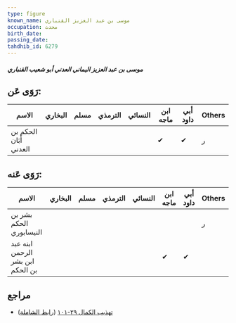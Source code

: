 ```yaml
---
type: figure
known_name: موسى بن عبد العزيز القنباري
occupation: محدث
birth_date:
passing_date:
tahdhib_id: 6279
---
```

##### موسى بن عبد العزيز اليماني العدني أبو شعيب القنباري

## رَوَى عَن:
| الاسم                  | البخاري | مسلم | الترمذي | النسائي | ابن ماجه | أبي داود | Others |
| ---------------------- | ------- | ---- | ------- | ------- | -------- | -------- | ------ |
| الحكم بن أَبَان العدني |         |      |         |         | ✔        | ✔        | ر      |
## رَوَى عَنه:
| الاسم                            | البخاري | مسلم | الترمذي | النسائي | ابن ماجه | أبي داود | Others |
| -------------------------------- | ------- | ---- | ------- | ------- | -------- | -------- | ------ |
| بشر بن الحكم النيسابوري          |         |      |         |         |          |          | ر      |
| ابنه عبد الرحمن ابن بشر بن الحكم |         |      |         |         | ✔        | ✔        |        |
## مراجع
- [تهذيب الكمال ٢٩-١٠١](obsidian://open?vault=Tahdhib-al-Kamal&file=Figures/٦٢٧٩-موسى%20بن%20عبد%20العزيز%20اليماني%20العدني%20أبو%20شعيب%20القنباري) ([رابط الشاملة](https://shamela.ws/book/3722/15672))